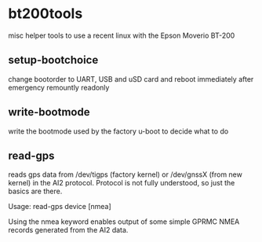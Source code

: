 # bt200tools
misc helper tools to use a recent linux with the Epson Moverio BT-200

## setup-bootchoice
change bootorder to UART, USB and uSD card and reboot immediately
after emergency remountly readonly

## write-bootmode
write the bootmode used by the factory u-boot to decide what to do

## read-gps
reads gps data from /dev/tigps (factory kernel) or /dev/gnssX (from new kernel)
in the AI2 protocol. Protocol is not fully understood, so just the basics
are there.

Usage:
read-gps device [nmea]

Using the nmea keyword enables output of some simple GPRMC
NMEA records generated from the AI2 data.
